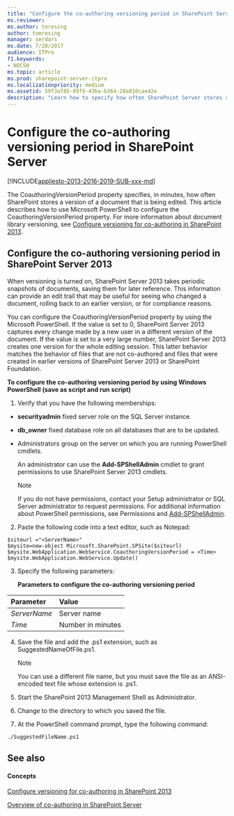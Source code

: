```yaml
---
title: "Configure the co-authoring versioning period in SharePoint Server"
ms.reviewer: 
ms.author: toresing
author: tomresing
manager: serdars
ms.date: 7/20/2017
audience: ITPro
f1.keywords:
- NOCSH
ms.topic: article
ms.prod: sharepoint-server-itpro
ms.localizationpriority: medium
ms.assetid: 59f3af85-89f9-43ba-b364-28a810cae42e
description: "Learn how to specify how often SharePoint Server stores a version of a document that is being edited."
---
```


# Configure the co-authoring versioning period in SharePoint Server

[!INCLUDE[appliesto-2013-2016-2019-SUB-xxx-md](../includes/appliesto-2013-2016-2019-SUB-xxx-md.md)] 
  
The CoauthoringVersionPeriod property specifies, in minutes, how often SharePoint stores a version of a document that is being edited. This article describes how to use Microsoft PowerShell to configure the CoauthoringVersionPeriod property. For more information about document library versioning, see [Configure versioning for co-authoring in SharePoint 2013](configure-versioning-for-co-authoring.md).
  
## Configure the co-authoring versioning period in SharePoint Server 2013

When versioning is turned on, SharePoint Server 2013 takes periodic snapshots of documents, saving them for later reference. This information can provide an edit trail that may be useful for seeing who changed a document, rolling back to an earlier version, or for compliance reasons. 
  
You can configure the CoauthoringVersionPeriod property by using the Microsoft PowerShell. If the value is set to 0, SharePoint Server 2013 captures every change made by a new user in a different version of the document. If the value is set to a very large number, SharePoint Server 2013 creates one version for the whole editing session. This latter behavior matches the behavior of files that are not co-authored and files that were created in earlier versions of SharePoint Server 2013 or SharePoint Foundation.
  
 **To configure the co-authoring versioning period by using Windows PowerShell (save as script and run script)**
  
1. Verify that you have the following memberships:
    
  - **securityadmin** fixed server role on the SQL Server instance. 
    
  - **db_owner** fixed database role on all databases that are to be updated. 
    
  - Administrators group on the server on which you are running PowerShell cmdlets.
    
    An administrator can use the **Add-SPShellAdmin** cmdlet to grant permissions to use SharePoint Server 2013 cmdlets. 
    
    > [!NOTE]
    > If you do not have permissions, contact your Setup administrator or SQL Server administrator to request permissions. For additional information about PowerShell permissions, see Permissions and [Add-SPShellAdmin](/powershell/module/sharepoint-server/Add-SPShellAdmin?view=sharepoint-ps). 
  
2. Paste the following code into a text editor, such as Notepad:
    
  ```
  $siteurl ="<ServerName>" 
  $mysite=new-object Microsoft.SharePoint.SPSite($siteurl)
  $mysite.WebApplication.WebService.CoauthoringVersionPeriod = <Time>
  $mysite.WebApplication.WebService.Update()
  ```

3. Specify the following parameters:
    
   **Parameters to configure the co-authoring versioning period**

|**Parameter**|**Value**|
|:-----|:-----|
| _ServerName_ <br/> |Server name  <br/> |
| _Time_ <br/> |Number in minutes  <br/> |
   
4. Save the file and add the .ps1 extension, such as SuggestedNameOfFile.ps1.
    
    > [!NOTE]
    > You can use a different file name, but you must save the file as an ANSI-encoded text file whose extension is .ps1. 
  
5. Start the SharePoint 2013 Management Shell as Administrator.
    
6. Change to the directory to which you saved the file.
    
7. At the PowerShell command prompt, type the following command:
    
  ```
  ./SuggestedFileName.ps1
  ```

## See also

#### Concepts

[Configure versioning for co-authoring in SharePoint 2013](configure-versioning-for-co-authoring.md)
  
[Overview of co-authoring in SharePoint Server](co-authoring-overview.md)

